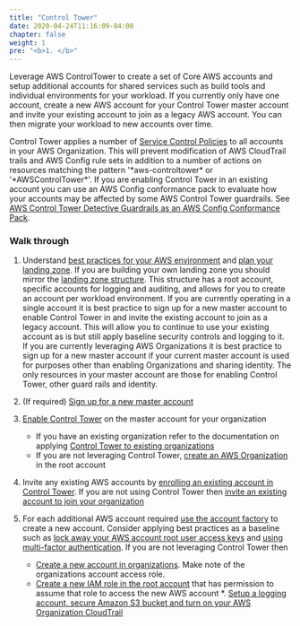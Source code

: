 ```yaml
---
title: "Control Tower"
date: 2020-04-24T11:16:09-04:00
chapter: false
weight: 1
pre: "<b>1. </b>"
---
```

Leverage AWS ControlTower to create a set of Core AWS accounts and setup additional accounts for shared services such as build tools and individual environments for your workload. If you currently only have one account, create a new AWS account for your Control Tower master account and invite your existing account to join as a legacy AWS account. You can then migrate your workload to new accounts over time.

Control Tower applies a number of [Service Control Policies](https://docs.aws.amazon.com/organizations/latest/userguide/orgs_manage_policies_scp.html) to all accounts in your AWS Organization. This will prevent modification of AWS CloudTrail trails and AWS Config rule sets in addition to a number of actions on resources matching the pattern '\*aws-controltower\* or '\*AWSControlTower\*'. If you are enabling Control Tower in an existing account you can use an AWS Config conformance pack to evaluate how your accounts may be affected by some AWS Control Tower guardrails. See [AWS Control Tower Detective Guardrails as an AWS Config Conformance Pack](http://aws.amazon.com/blogs/mt/aws-control-tower-detective-guardrails-as-an-aws-config-conformance-pack). 

### Walk through

1. Understand [best practices for your AWS environment](https://aws.amazon.com/organizations/getting-started/best-practices/) and [plan your landing zone](https://docs.aws.amazon.com/controltower/latest/userguide/planning-your-deployment.html). If you are building your own landing zone you should mirror the [landing zone structure](https://docs.aws.amazon.com/controltower/latest/userguide/how-control-tower-works.html). This structure has a root account, specific accounts for logging and auditing, and allows for you to create an account per workload environment. If you are currently operating in a single account it is best practice to sign up for a new master account to enable Control Tower in and invite the existing account to join as a legacy account. This will allow you to continue to use your existing account as is but still apply baseline security controls and logging to it. If you are currently leveraging AWS Organizations it is best practice to sign up for a new master account if your current master account is used for purposes other than enabling Organizations and sharing identity. The only resources in your master account are those for enabling Control Tower, other guard rails and identity.

1. (If required) [Sign up for a new master account](https://docs.aws.amazon.com/AWSCloudFormation/latest/UserGuide/cfn-sign-up-for-aws.html)
1. [Enable Control Tower](https://docs.aws.amazon.com/controltower/latest/userguide/getting-started-with-control-tower.html) on the master account for your organization
    * If you have an existing organization refer to the documentation on applying [Control Tower to existing organizations](https://docs.aws.amazon.com/controltower/latest/userguide/existing-orgs.html)
    * If you are not leveraging Control Tower, [create an AWS Organization](https://docs.aws.amazon.com/organizations/latest/userguide/orgs_manage_create.html) in the root account
1. Invite any existing AWS accounts by [enrolling an existing account in Control Tower](https://docs.aws.amazon.com/controltower/latest/userguide/enroll-account.html). If you are not using Control Tower then [invite an existing account to join your organization](https://docs.aws.amazon.com/organizations/latest/userguide/orgs_manage_accounts_invites.html)
1. For each additional AWS account required [use the account factory](https://docs.aws.amazon.com/controltower/latest/userguide/account-factory.html) to create a new account. Consider applying best practices as a baseline such as [lock away your AWS account root user access keys](https://docs.aws.amazon.com/IAM/latest/UserGuide/best-practices.html#lock-away-credentials) and [using multi-factor authentication](https://docs.aws.amazon.com/IAM/latest/UserGuide/id_credentials_mfa.html). If you are not leveraging Control Tower then
   * [Create a new account in organizations](https://docs.aws.amazon.com/organizations/latest/userguide/orgs_manage_accounts_create.html). Make note of the organizations account access role.
   * [Create a new IAM role in the root account]( https://docs.aws.amazon.com/organizations/latest/userguide/orgs_manage_accounts_access.html) that has permission to assume that role to access the new AWS account
   *. [Setup a logging  account, secure Amazon S3 bucket and turn on your AWS Organization CloudTrail](../100_Create_a_Data_Bunker/README.md)
